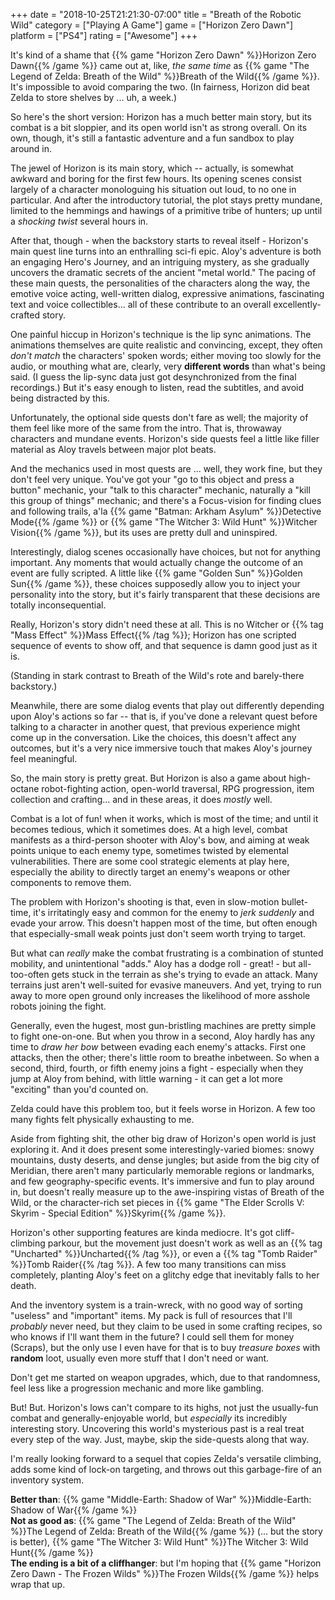 +++
date = "2018-10-25T21:21:30-07:00"
title = "Breath of the Robotic Wild"
category = ["Playing A Game"]
game = ["Horizon Zero Dawn"]
platform = ["PS4"]
rating = ["Awesome"]
+++

It's kind of a shame that {{% game "Horizon Zero Dawn" %}}Horizon Zero Dawn{{% /game %}} came out at, like, <i>the same time</i> as {{% game "The Legend of Zelda: Breath of the Wild" %}}Breath of the Wild{{% /game %}}.  It's impossible to avoid comparing the two.  (In fairness, Horizon did beat Zelda to store shelves by ... uh, a week.)

So here's the short version: Horizon has a much better main story, but its combat is a bit sloppier, and its open world isn't as strong overall.  On its own, though, it's still a fantastic adventure and a fun sandbox to play around in.

The jewel of Horizon is its main story, which -- actually, is somewhat awkward and boring for the first few hours.  Its opening scenes consist largely of a character monologuing his situation out loud, to no one in particular.  And after the introductory tutorial, the plot stays pretty mundane, limited to the hemmings and hawings of a primitive tribe of hunters; up until a <i>shocking twist</i> several hours in.

After that, though - when the backstory starts to reveal itself - Horizon's main quest line turns into an enthralling sci-fi epic.  Aloy's adventure is both an engaging Hero's Journey, and an intriguing mystery, as she gradually uncovers the dramatic secrets of the ancient "metal world."  The pacing of these main quests, the personalities of the characters along the way, the emotive voice acting, well-written dialog, expressive animations, fascinating text and voice collectibles... all of these contribute to an overall excellently-crafted story.

One painful hiccup in Horizon's technique is the lip sync animations.  The animations themselves are quite realistic and convincing, except, they often <i>don't match</i> the characters' spoken words; either moving too slowly for the audio, or mouthing what are, clearly, very <b>different words</b> than what's being said.  (I guess the lip-sync data just got desynchronized from the final recordings.)  But it's easy enough to listen, read the subtitles, and avoid being distracted by this.

Unfortunately, the optional side quests don't fare as well; the majority of them feel like more of the same from the intro.  That is, throwaway characters and mundane events.  Horizon's side quests feel a little like filler material as Aloy travels between major plot beats.

And the mechanics used in most quests are ... well, they work fine, but they don't feel very unique.  You've got your "go to this object and press a button" mechanic, your "talk to this character" mechanic, naturally a "kill this group of things" mechanic; and there's a Focus-vision for finding clues and following trails, a'la {{% game "Batman: Arkham Asylum" %}}Detective Mode{{% /game %}} or {{% game "The Witcher 3: Wild Hunt" %}}Witcher Vision{{% /game %}}, but its uses are pretty dull and uninspired.

Interestingly, dialog scenes occasionally have choices, but not for anything important.  Any moments that would actually change the outcome of an event are fully scripted.  A little like {{% game "Golden Sun" %}}Golden Sun{{% /game %}}, these choices supposedly allow you to inject your personality into the story, but it's fairly transparent that these decisions are totally inconsequential.

Really, Horizon's story didn't need these at all.  This is no Witcher or {{% tag "Mass Effect" %}}Mass Effect{{% /tag %}}; Horizon has one scripted sequence of events to show off, and that sequence is damn good just as it is.

(Standing in stark contrast to Breath of the Wild's rote and barely-there backstory.)

Meanwhile, there are some dialog events that play out differently depending upon Aloy's actions so far -- that is, if you've done a relevant quest before talking to a character in another quest, that previous experience might come up in the conversation.  Like the choices, this doesn't affect any outcomes, but it's a very nice immersive touch that makes Aloy's journey feel meaningful.

So, the main story is pretty great.  But Horizon is also a game about high-octane robot-fighting action, open-world traversal, RPG progression, item collection and crafting... and in these areas, it does <i>mostly</i> well.

Combat is a lot of fun! when it works, which is most of the time; and until it becomes tedious, which it sometimes does.  At a high level, combat manifests as a third-person shooter with Aloy's bow, and aiming at weak points unique to each enemy type, sometimes twisted by elemental vulnerabilities.  There are some cool strategic elements at play here, especially the ability to directly target an enemy's weapons or other components to remove them.

The problem with Horizon's shooting is that, even in slow-motion bullet-time, it's irritatingly easy and common for the enemy to <i>jerk suddenly</i> and evade your arrow.  This doesn't happen most of the time, but often enough that especially-small weak points just don't seem worth trying to target.

But what can <i>really</i> make the combat frustrating is a combination of stunted mobility, and unintentional "adds."  Aloy has a dodge roll - great! - but all-too-often gets stuck in the terrain as she's trying to evade an attack.  Many terrains just aren't well-suited for evasive maneuvers.  And yet, trying to run away to more open ground only increases the likelihood of more asshole robots joining the fight.

Generally, even the hugest, most gun-bristling machines are pretty simple to fight one-on-one.  But when you throw in a second, Aloy hardly has any time to <i>draw her bow</i> between evading each enemy's attacks.  First one attacks, then the other; there's little room to breathe inbetween.  So when a second, third, fourth, or fifth enemy joins a fight - especially when they jump at Aloy from behind, with little warning - it can get a lot more "exciting" than you'd counted on.

Zelda could have this problem too, but it feels worse in Horizon.  A few too many fights felt physically exhausting to me.

Aside from fighting shit, the other big draw of Horizon's open world is just exploring it.  And it does present some interestingly-varied biomes: snowy mountains, dusty deserts, and dense jungles; but aside from the big city of Meridian, there aren't many particularly memorable regions or landmarks, and few geography-specific events.  It's immersive and fun to play around in, but doesn't really measure up to the awe-inspiring vistas of Breath of the Wild, or the character-rich set pieces in {{% game "The Elder Scrolls V: Skyrim - Special Edition" %}}Skyrim{{% /game %}}.

Horizon's other supporting features are kinda mediocre.  It's got cliff-climbing parkour, but the movement just doesn't work as well as an {{% tag "Uncharted" %}}Uncharted{{% /tag %}}, or even a {{% tag "Tomb Raider" %}}Tomb Raider{{% /tag %}}.  A few too many transitions can miss completely, planting Aloy's feet on a glitchy edge that inevitably falls to her death.

And the inventory system is a train-wreck, with no good way of sorting "useless" and "important" items.  My pack is full of resources that I'll <i>probably</i> never need, but they claim to be used in some crafting recipes, so who knows if I'll want them in the future?  I could sell them for money (Scraps), but the only use I even have for that is to buy <i>treasure boxes</i> with <b>random</b> loot, usually even more stuff that I don't need or want.

Don't get me started on weapon upgrades, which, due to that randomness, feel less like a progression mechanic and more like gambling.

But!  But.  Horizon's lows can't compare to its highs, not just the usually-fun combat and generally-enjoyable world, but <i>especially</i> its incredibly interesting story.  Uncovering this world's mysterious past is a real treat every step of the way.  Just, maybe, skip the side-quests along that way.

I'm really looking forward to a sequel that copies Zelda's versatile climbing, adds some kind of lock-on targeting, and throws out this garbage-fire of an inventory system.

<b>Better than</b>: {{% game "Middle-Earth: Shadow of War" %}}Middle-Earth: Shadow of War{{% /game %}}  
<b>Not as good as</b>: {{% game "The Legend of Zelda: Breath of the Wild" %}}The Legend of Zelda: Breath of the Wild{{% /game %}} (... but the story is better), {{% game "The Witcher 3: Wild Hunt" %}}The Witcher 3: Wild Hunt{{% /game %}}  
<b>The ending is a bit of a cliffhanger</b>: but I'm hoping that {{% game "Horizon Zero Dawn - The Frozen Wilds" %}}The Frozen Wilds{{% /game %}} helps wrap that up.
